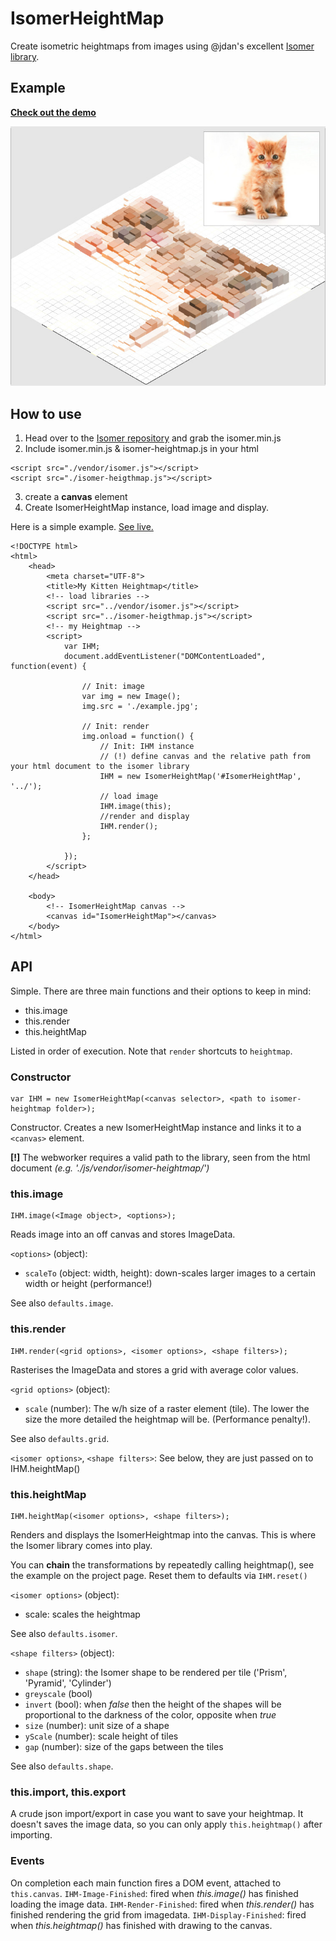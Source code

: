 # IsomerHeightMap #

Create isometric heightmaps from images using @jdan's excellent [Isomer library](http://jdan.github.io/isomer/). 
 
## Example ##

**[Check out the demo](http://robosparrow.github.io/IsomerHeightMap)**
 
![An example](./assets/kittenheightmap.jpg)

## How to use ##

1. Head over to the [Isomer repository](https://github.com/jdan/isomer) and grab the isomer.min.js
2. Include isomer.min.js & isomer-heightmap.js in your html

```
<script src="./vendor/isomer.js"></script>
<script src="./isomer-heigthmap.js"></script>
```

3. create a **canvas** element
4. Create IsomerHeightMap instance, load image and display.

Here is a simple example. [See live.](http://robosparrow.github.io/IsomerHeightMap/examples/basic.html)

```
<!DOCTYPE html>
<html>
    <head>
        <meta charset="UTF-8">
        <title>My Kitten Heightmap</title>
        <!-- load libraries -->
        <script src="../vendor/isomer.js"></script>
        <script src="../isomer-heigthmap.js"></script>
        <!-- my Heightmap -->
        <script>
            var IHM;
            document.addEventListener("DOMContentLoaded", function(event) {

                // Init: image
                var img = new Image();
                img.src = './example.jpg';
                
                // Init: render
                img.onload = function() {
                    // Init: IHM instance
                    // (!) define canvas and the relative path from your html document to the isomer library
                    IHM = new IsomerHeightMap('#IsomerHeightMap', '../');
                    // load image
                    IHM.image(this);
                    //render and display
                    IHM.render();
                };
            
            });
        </script>
    </head>
    
    <body>
        <!-- IsomerHeightMap canvas -->
        <canvas id="IsomerHeightMap"></canvas>
    </body>
</html> 
```

## API ##

Simple. There are three main functions and their options to keep in mind:

* this.image
* this.render
* this.heightMap

Listed in order of execution. Note that `render` shortcuts to `heightmap`.

### Constructor ###

```
var IHM = new IsomerHeightMap(<canvas selector>, <path to isomer-heightmap folder>);
```

Constructor. Creates a new IsomerHeightMap instance and links it to a `<canvas>` element.

**[!]** The webworker requires a valid path to the library, seen from the html document *(e.g. './js/vendor/isomer-heightmap/')*

### this.image ###

```
IHM.image(<Image object>, <options>);
```

Reads image into an off canvas and stores ImageData.

`<options>` (object):

 * `scaleTo` (object: width, height): down-scales larger images  to a certain width or height (performance!)

See also `defaults.image`.

### this.render ###

```
IHM.render(<grid options>, <isomer options>, <shape filters>);
```

Rasterises the ImageData and stores a grid with average color values.

`<grid options>` (object):

 * `scale` (number): The w/h size of a raster element (tile). The lower the size the more detailed the heightmap will be. (Performance penalty!).

See also `defaults.grid`.

`<isomer options>`, `<shape filters>`: See below, they are just passed on to IHM.heightMap()

### this.heightMap ###

```
IHM.heightMap(<isomer options>, <shape filters>);
```

Renders and displays the IsomerHeightmap into the canvas. This is where the Isomer library comes into play.

You can **chain** the transformations by repeatedly calling heightmap(), see the example on the project page. Reset them to defaults via `IHM.reset()`

`<isomer options>` (object):

 * scale: scales the heightmap
 
See also `defaults.isomer`.
 
`<shape filters>` (object):

 * `shape` (string): the Isomer shape to be rendered per tile ('Prism', 'Pyramid', 'Cylinder')
 * `greyscale` (bool)
 * `invert` (bool): when *false* then the height of the shapes will be proportional to the darkness of the color, opposite when *true*
 * `size` (number): unit size of a shape
 * `yScale` (number): scale height of tiles
 * `gap` (number): size of the gaps between the tiles

See also `defaults.shape`.

### this.import, this.export ###

A crude json import/export in case you want to save your heightmap. It doesn't saves the image data, so you can only apply `this.heightmap()` after importing.

### Events ###

On completion each main function fires a DOM event, attached to `this.canvas`.
`IHM-Image-Finished`: fired when *this.image()* has finished loading the image data.
`IHM-Render-Finished`: fired when *this.render()* has finished rendering the grid from imagedata.
`IHM-Display-Finished`: fired when *this.heightmap()* has finished with drawing to the canvas.
